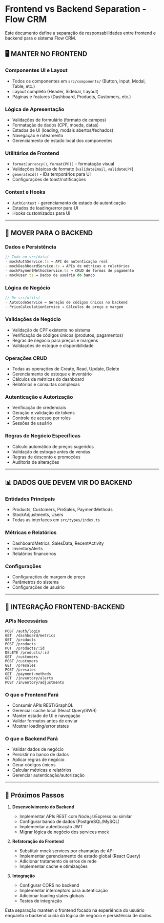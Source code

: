 # Frontend vs Backend Separation - Flow CRM

Este documento define a separação de responsabilidades entre frontend e backend para o sistema Flow CRM.

## 🖥️ **MANTER NO FRONTEND**

### **Componentes UI e Layout**
- Todos os componentes em `src/components/` (Button, Input, Modal, Table, etc.)
- Layout completo (Header, Sidebar, Layout)
- Páginas e features (Dashboard, Products, Customers, etc.)

### **Lógica de Apresentação**
- Validações de formulário (formato de campos)
- Formatação de dados (CPF, moeda, datas)
- Estados de UI (loading, modais abertos/fechados)
- Navegação e roteamento
- Gerenciamento de estado local dos componentes

### **Utilitários de Frontend**
- `formatCurrency()`, `formatCPF()` - formatação visual
- Validações básicas de formato (`validateEmail`, `validateCPF`)
- `generateId()` - IDs temporários para UI
- Configurações de toast/notificações

### **Context e Hooks**
- `AuthContext` - gerenciamento de estado de autenticação
- Estados de loading/error para UI
- Hooks customizados para UI

---

## 🔧 **MOVER PARA O BACKEND**

### **Dados e Persistência**
```typescript
// Tudo em src/data/
- mockAuthService.ts → API de autenticação real
- mockDashboardService.ts → APIs de métricas e relatórios  
- mockPaymentMethodService.ts → CRUD de formas de pagamento
- mockUser.ts → Dados de usuário do banco
```

### **Lógica de Negócio**
```typescript
// De src/utils/
- AutoCodeService → Geração de códigos únicos no backend
- PriceCalculationService → Cálculos de preço e margem
```

### **Validações de Negócio**
- Validação de CPF existente no sistema
- Verificação de códigos únicos (produtos, pagamentos)
- Regras de negócio para preços e margens
- Validações de estoque e disponibilidade

### **Operações CRUD**
- Todas as operações de Create, Read, Update, Delete
- Gerenciamento de estoque e inventário
- Cálculos de métricas do dashboard
- Relatórios e consultas complexas

### **Autenticação e Autorização**
- Verificação de credenciais
- Geração e validação de tokens
- Controle de acesso por roles
- Sessões de usuário

### **Regras de Negócio Específicas**
- Cálculo automático de preços sugeridos
- Validação de estoque antes de vendas
- Regras de desconto e promoções
- Auditoria de alterações

---

## 📊 **DADOS QUE DEVEM VIR DO BACKEND**

### **Entidades Principais**
- Products, Customers, PreSales, PaymentMethods
- StockAdjustments, Users
- Todas as interfaces em `src/types/index.ts`

### **Métricas e Relatórios**
- DashboardMetrics, SalesData, RecentActivity
- InventoryAlerts
- Relatórios financeiros

### **Configurações**
- Configurações de margem de preço
- Parâmetros do sistema
- Configurações de usuário

---

## 🔄 **INTEGRAÇÃO FRONTEND-BACKEND**

### **APIs Necessárias**
```
POST /auth/login
GET  /dashboard/metrics
GET  /products
POST /products
PUT  /products/:id
DELETE /products/:id
GET  /customers
POST /customers
GET  /presales
POST /presales
GET  /payment-methods
GET  /inventory/alerts
POST /inventory/adjustments
```

### **O que o Frontend Fará**
- Consumir APIs REST/GraphQL
- Gerenciar cache local (React Query/SWR)
- Manter estado de UI e navegação
- Validar formatos antes de enviar
- Mostrar loading/error states

### **O que o Backend Fará**
- Validar dados de negócio
- Persistir no banco de dados
- Aplicar regras de negócio
- Gerar códigos únicos
- Calcular métricas e relatórios
- Gerenciar autenticação/autorização

---

## 📝 **Próximos Passos**

1. **Desenvolvimento do Backend**
   - Implementar APIs REST com Node.js/Express ou similar
   - Configurar banco de dados (PostgreSQL/MySQL)
   - Implementar autenticação JWT
   - Migrar lógica de negócio dos services mock

2. **Refatoração do Frontend**
   - Substituir mock services por chamadas de API
   - Implementar gerenciamento de estado global (React Query)
   - Adicionar tratamento de erros de rede
   - Implementar cache e otimizações

3. **Integração**
   - Configurar CORS no backend
   - Implementar interceptors para autenticação
   - Adicionar loading states globais
   - Testes de integração

Esta separação mantém o frontend focado na experiência do usuário enquanto o backend cuida da lógica de negócio e persistência de dados.